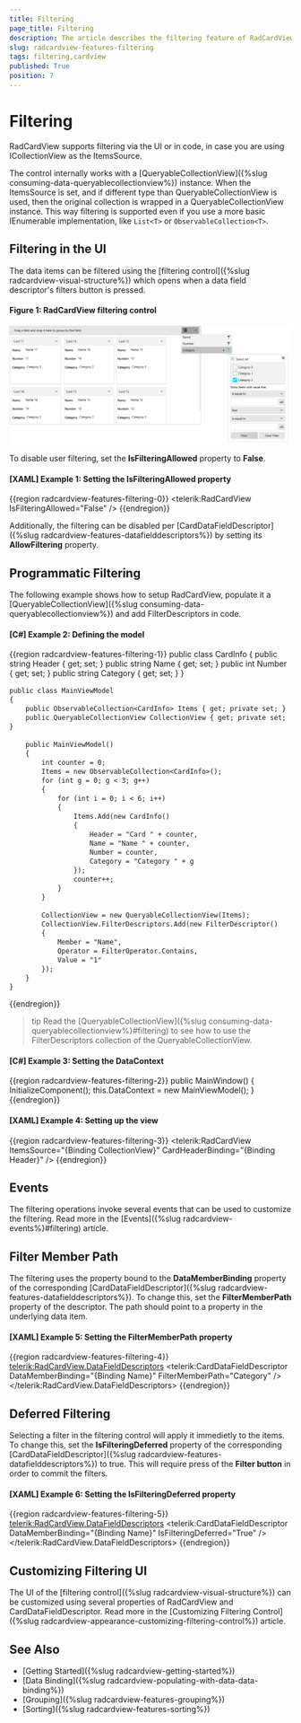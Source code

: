 ```yaml
---
title: Filtering
page_title: Filtering
description: The article describes the filtering feature of RadCardView.
slug: radcardview-features-filtering
tags: filtering,cardview
published: True
position: 7
---
```


# Filtering

RadCardView supports filtering via the UI or in code, in case you are using ICollectionView as the ItemsSource.

The control internally works with a [QueryableCollectionView]({%slug consuming-data-queryablecollectionview%}) instance. When the ItemsSource is set, and if different type than QueryableCollectionView is used, then the original collection is wrapped in a QueryableCollectionView instance. This way filtering is supported even if you use a more basic IEnumerable implementation, like `List<T>` or `ObservableCollection<T>`.
 
## Filtering in the UI

The data items can be filtered using the [filtering control]({%slug radcardview-visual-structure%}) which opens when a data field descriptor's filters button is pressed.

#### Figure 1: RadCardView filtering control
![](images/radcardview-features-filtering-0.png)

To disable user filtering, set the __IsFilteringAllowed__ property to __False__. 

#### __[XAML] Example 1: Setting the IsFilteringAllowed property__
{{region radcardview-features-filtering-0}}
	<telerik:RadCardView IsFilteringAllowed="False" />
{{endregion}}

Additionally, the filtering can be disabled per [CardDataFieldDescriptor]({%slug radcardview-features-datafielddescriptors%}) by setting its __AllowFiltering__ property.

## Programmatic Filtering

The following example shows how to setup RadCardView, populate it a [QueryableCollectionView]({%slug consuming-data-queryablecollectionview%}) and add FilterDescriptors in code.

#### __[C#] Example 2: Defining the model__
{{region radcardview-features-filtering-1}}
	public class CardInfo
    {
        public string Header { get; set; }
        public string Name { get; set; }
        public int Number { get; set; }
        public string Category { get; set; }
    }
	
	public class MainViewModel
    {
        public ObservableCollection<CardInfo> Items { get; private set; }
        public QueryableCollectionView CollectionView { get; private set; }

        public MainViewModel()
        {
            int counter = 0;
            Items = new ObservableCollection<CardInfo>();
            for (int g = 0; g < 3; g++)
            {
                for (int i = 0; i < 6; i++)
                {
                    Items.Add(new CardInfo()
                    {
                        Header = "Card " + counter,
                        Name = "Name " + counter,
                        Number = counter,
                        Category = "Category " + g
                    });
                    counter++;
                }
            }

            CollectionView = new QueryableCollectionView(Items);
            CollectionView.FilterDescriptors.Add(new FilterDescriptor()
            {
                Member = "Name", 
                Operator = FilterOperator.Contains,
                Value = "1"
            });
        }
    }
{{endregion}} 

>tip Read the [QueryableCollectionView]({%slug consuming-data-queryablecollectionview%}#filtering) to see how to use the FilterDescriptors collection of the QueryableCollectionView.

#### __[C#] Example 3: Setting the DataContext__
{{region radcardview-features-filtering-2}}
	public MainWindow()
	{
		InitializeComponent();
		this.DataContext = new MainViewModel();
	}
{{endregion}}

#### __[XAML] Example 4: Setting up the view__
{{region radcardview-features-filtering-3}}
	<telerik:RadCardView ItemsSource="{Binding CollectionView}" CardHeaderBinding="{Binding Header}" />
{{endregion}}

## Events

The filtering operations invoke several events that can be used to customize the filtering. Read more in the [Events]({%slug radcardview-events%}#filtering) article.

## Filter Member Path

The filtering uses the property bound to the __DataMemberBinding__ property of the corresponding [CardDataFieldDescriptor]({%slug radcardview-features-datafielddescriptors%}). To change this, set the __FilterMemberPath__ property of the descriptor. The path should point to a property in the underlying data item.

#### __[XAML] Example 5: Setting the FilterMemberPath property__
{{region radcardview-features-filtering-4}}
	<telerik:RadCardView.DataFieldDescriptors>
		<telerik:CardDataFieldDescriptor DataMemberBinding="{Binding Name}" FilterMemberPath="Category" />
	</telerik:RadCardView.DataFieldDescriptors>
{{endregion}}

## Deferred Filtering

Selecting a filter in the filtering control will apply it immedietly to the items. To change this, set the __IsFilteringDeferred__ property of the corresponding [CardDataFieldDescriptor]({%slug radcardview-features-datafielddescriptors%}) to true. This will require press of the __Filter button__ in order to commit the filters.

#### __[XAML] Example 6: Setting the IsFilteringDeferred property__
{{region radcardview-features-filtering-5}}
	<telerik:RadCardView.DataFieldDescriptors>
		<telerik:CardDataFieldDescriptor DataMemberBinding="{Binding Name}" IsFilteringDeferred="True" />
	</telerik:RadCardView.DataFieldDescriptors>
{{endregion}}

## Customizing Filtering UI

The UI of the [filtering control]({%slug radcardview-visual-structure%}) can be customized using several properties of RadCardView and CardDataFieldDescriptor. Read more in the [Customizing Filtering Control]({%slug radcardview-appearance-customizing-filtering-control%}) article.

## See Also
* [Getting Started]({%slug radcardview-getting-started%})
* [Data Binding]({%slug radcardview-populating-with-data-data-binding%})
* [Grouping]({%slug radcardview-features-grouping%})
* [Sorting]({%slug radcardview-features-sorting%})